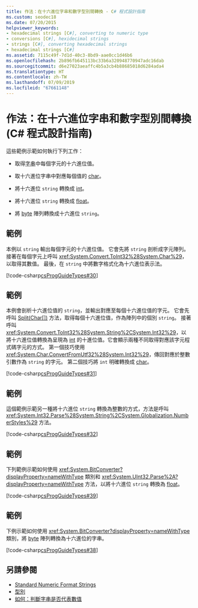 ```yaml
---
title: 作法：在十六進位字串和數字型別間轉換 - C# 程式設計指南
ms.custom: seodec18
ms.date: 07/20/2015
helpviewer_keywords:
- hexadecimal strings [C#], converting to numeric type
- conversions [C#], hexidecimal strings
- strings [C#], converting hexadecimal strings
- hexadecimal strings [C#]
ms.assetid: 7115c49f-7d1d-40c3-8bd9-aae0cc1d46b6
ms.openlocfilehash: 2b896fb645113bc33b6a320948770947adc16dab
ms.sourcegitcommit: d6e27023aeaffc4b5a3cb4b88685018d6284ada4
ms.translationtype: HT
ms.contentlocale: zh-TW
ms.lasthandoff: 07/09/2019
ms.locfileid: "67661148"
---
```

# <a name="how-to-convert-between-hexadecimal-strings-and-numeric-types-c-programming-guide"></a>作法：在十六進位字串和數字型別間轉換 (C# 程式設計指南)
這些範例示範如何執行下列工作：  
  
- 取得[字串](../../../csharp/language-reference/keywords/string.md)中每個字元的十六進位值。  
  
- 取十六進位字串中對應每個值的 [char](../../../csharp/language-reference/keywords/char.md)。  
  
- 將十六進位 `string` 轉換成 [int](../../../csharp/language-reference/builtin-types/integral-numeric-types.md)。  
  
- 將十六進位 `string` 轉換成 [float](../../../csharp/language-reference/builtin-types/floating-point-numeric-types.md)。  
  
- 將 [byte](../../../csharp/language-reference/builtin-types/integral-numeric-types.md) 陣列轉換成十六進位 `string`。  
  
## <a name="example"></a>範例  
 本例以 `string` 輸出每個字元的十六進位值。 它會先將 `string` 剖析成字元陣列。 接著在每個字元上呼叫 <xref:System.Convert.ToInt32%28System.Char%29>，以取得其數值。 最後，在 `string` 中將數字格式化為十六進位表示法。  
  
 [!code-csharp[csProgGuideTypes#30](~/samples/snippets/csharp/VS_Snippets_VBCSharp/CsProgGuideTypes/CS/Class1.cs#30)]  
  
## <a name="example"></a>範例  
 本例會剖析十六進位值的 `string`，並輸出對應至每個十六進位值的字元。 它會先呼叫 [Split(Char\[\])](xref:System.String.Split(System.Char[])) 方法，取得每個十六進位值，作為陣列中的個別 `string`。 接著呼叫 <xref:System.Convert.ToInt32%28System.String%2CSystem.Int32%29>，以將十六進位值轉換為呈現為 [int](../../../csharp/language-reference/builtin-types/integral-numeric-types.md) 的十進位值。它會顯示兩種不同取得對應該字元程式碼字元的方式。 第一個技巧使用 <xref:System.Char.ConvertFromUtf32%28System.Int32%29>，傳回對應於整數引數作為 `string` 的字元。 第二個技巧將 `int` 明確轉換成 [char](../../../csharp/language-reference/keywords/char.md)。  
  
 [!code-csharp[csProgGuideTypes#31](~/samples/snippets/csharp/VS_Snippets_VBCSharp/CsProgGuideTypes/CS/Class1.cs#31)]  
  
## <a name="example"></a>範例  
 這個範例示範另一種將十六進位 `string` 轉換為整數的方式，方法是呼叫 <xref:System.Int32.Parse%28System.String%2CSystem.Globalization.NumberStyles%29> 方法。  
  
 [!code-csharp[csProgGuideTypes#32](~/samples/snippets/csharp/VS_Snippets_VBCSharp/CsProgGuideTypes/CS/Class1.cs#32)]  
  
## <a name="example"></a>範例  
 下列範例示範如何使用 <xref:System.BitConverter?displayProperty=nameWithType> 類別和 <xref:System.UInt32.Parse%2A?displayProperty=nameWithType> 方法，以將十六進位 `string` 轉換為 [float](../../../csharp/language-reference/builtin-types/floating-point-numeric-types.md)。  
  
 [!code-csharp[csProgGuideTypes#39](~/samples/snippets/csharp/VS_Snippets_VBCSharp/CsProgGuideTypes/CS/Class1.cs#39)]  
  
## <a name="example"></a>範例  
 下例示範如何使用 <xref:System.BitConverter?displayProperty=nameWithType> 類別，將 [byte](../../../csharp/language-reference/builtin-types/integral-numeric-types.md) 陣列轉換為十六進位的字串。  
  
 [!code-csharp[csProgGuideTypes#38](~/samples/snippets/csharp/VS_Snippets_VBCSharp/CsProgGuideTypes/CS/Class1.cs#38)]  
  
## <a name="see-also"></a>另請參閱

- [Standard Numeric Format Strings](../../../standard/base-types/standard-numeric-format-strings.md)
- [型別](../../../csharp/programming-guide/types/index.md)
- [如何：判斷字串是否代表數值](../../../csharp/programming-guide/strings/how-to-determine-whether-a-string-represents-a-numeric-value.md)
